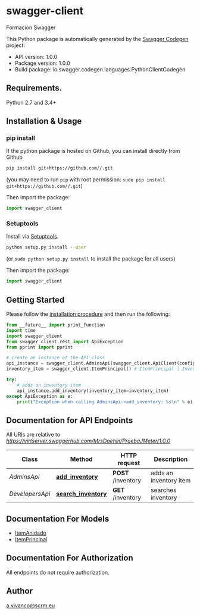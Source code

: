# swagger-client
Formacion Swagger

This Python package is automatically generated by the [Swagger Codegen](https://github.com/swagger-api/swagger-codegen) project:

- API version: 1.0.0
- Package version: 1.0.0
- Build package: io.swagger.codegen.languages.PythonClientCodegen

## Requirements.

Python 2.7 and 3.4+

## Installation & Usage
### pip install

If the python package is hosted on Github, you can install directly from Github

```sh
pip install git+https://github.com//.git
```
(you may need to run `pip` with root permission: `sudo pip install git+https://github.com//.git`)

Then import the package:
```python
import swagger_client 
```

### Setuptools

Install via [Setuptools](http://pypi.python.org/pypi/setuptools).

```sh
python setup.py install --user
```
(or `sudo python setup.py install` to install the package for all users)

Then import the package:
```python
import swagger_client
```

## Getting Started

Please follow the [installation procedure](#installation--usage) and then run the following:

```python
from __future__ import print_function
import time
import swagger_client
from swagger_client.rest import ApiException
from pprint import pprint

# create an instance of the API class
api_instance = swagger_client.AdminsApi(swagger_client.ApiClient(configuration))
inventory_item = swagger_client.ItemPrincipal() # ItemPrincipal | Inventory item to add (optional)

try:
    # adds an inventory item
    api_instance.add_inventory(inventory_item=inventory_item)
except ApiException as e:
    print("Exception when calling AdminsApi->add_inventory: %s\n" % e)

```

## Documentation for API Endpoints

All URIs are relative to *https://virtserver.swaggerhub.com/MrsDaehin/PruebaJMeter/1.0.0*

Class | Method | HTTP request | Description
------------ | ------------- | ------------- | -------------
*AdminsApi* | [**add_inventory**](docs/AdminsApi.md#add_inventory) | **POST** /inventory | adds an inventory item
*DevelopersApi* | [**search_inventory**](docs/DevelopersApi.md#search_inventory) | **GET** /inventory | searches inventory


## Documentation For Models

 - [ItemAnidado](docs/ItemAnidado.md)
 - [ItemPrincipal](docs/ItemPrincipal.md)


## Documentation For Authorization

 All endpoints do not require authorization.


## Author

a.vivanco@scrm.eu

